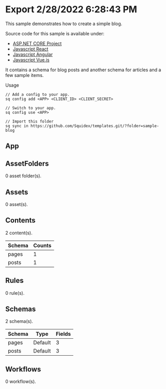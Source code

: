 # Export 2/28/2022 6:28:43 PM

This sample demonstrates how to create a simple blog. 

Source code for this sample is available under: 

* [ASP.NET CORE Project](https://github.com/Squidex/squidex-samples/tree/master/csharp/Sample.Blog)
* [Javascript React](jscript/react/sample-blog)
* [Javascript Angular](jscript/angular/sample-blog)
* [Javascript Vue.js](jscript/vue/sample-blog)

It contains a schema for blog posts and another schema for articles and a few sample items.

Usage

```
// Add a config to your app.
sq config add <APP> <CLIENT_ID> <CLIENT_SECRET>

// Switch to your app.
sq config use <APP>

// Import this folder
sq sync in https://github.com/Squidex/templates.git/?folder=sample-blog
```

## App

## AssetFolders

0 asset folder(s).

## Assets

0 asset(s).

## Contents

2 content(s).

| Schema | Counts |
| ------ | ------ |
| pages  | 1      |
| posts  | 1      |

## Rules

0 rule(s).

## Schemas

2 schema(s).

| Schema | Type    | Fields |
| ------ | ------- | ------ |
| pages  | Default | 3      |
| posts  | Default | 3      |

## Workflows

0 workflow(s).

